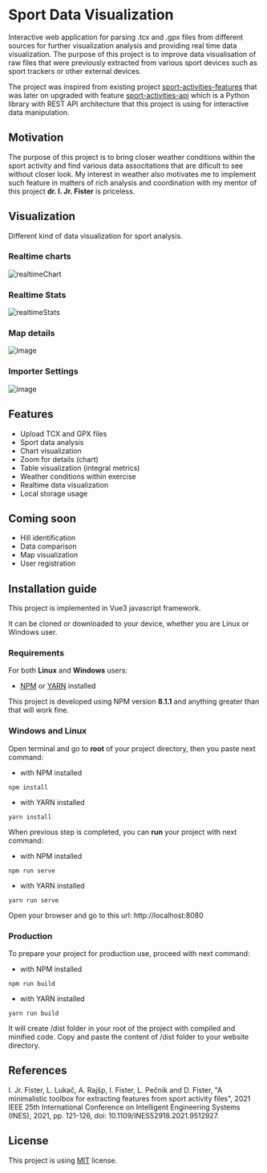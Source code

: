# Sport Data Visualization

Interactive web application for parsing .tcx and .gpx files from different sources for further visualization analysis and providing real time data visualization. The purpose of this project is to improve data visualisation of raw files that were previously extracted from various sport devices such as sport trackers or other external devices. 

The project was inspired from existing project <a href="https://github.com/firefly-cpp/sport-activities-features">sport-activities-features</a> that was later on upgraded with feature <a href="https://github.com/alenrajsp/sport-activities-features-api">sport-activities-api</a> which is a Python library with REST API architecture that this project is using for interactive data manipulation.

## Motivation

The purpose of this project is to bring closer weather conditions within the sport activity and find various data associtations that are dificult to see without closer look. My interest in weather also motivates me to implement such feature in matters of rich analysis and coordination with my mentor of this project <b>dr. I. Jr. Fister</b> is priceless.

## Visualization

Different kind of data visualization for sport analysis.

### Realtime charts

![realtimeChart](https://user-images.githubusercontent.com/59646470/157679524-369ef174-0d1a-4308-adea-fbe123484887.gif)

### Realtime Stats

![realtimeStats](https://user-images.githubusercontent.com/59646470/157680109-74bc3fba-3294-44ac-9174-2180a567c33d.gif)

### Map details

![image](https://user-images.githubusercontent.com/59646470/157743120-b19e256b-31cb-4bb8-8eec-bef9d1b90a09.png)

### Importer Settings

![image](https://user-images.githubusercontent.com/59646470/156993617-6f4ebe5a-d1e1-4022-a104-bd068239d275.png)

## Features

- Upload TCX and GPX files
- Sport data analysis
- Chart visualization
- Zoom for details (chart)
- Table visualization (integral metrics)
- Weather conditions within exercise
- Realtime data visualization
- Local storage usage

## Coming soon

- Hill identification
- Data comparison
- Map visualization
- User registration

## Installation guide

This project is implemented in Vue3 javascript framework. 

It can be cloned or downloaded to your device, whether you are Linux or Windows user.

### Requirements

For both <b>Linux</b> and <b>Windows</b> users:

- <a href="https://www.npmjs.com/">NPM</a> or <a href="https://yarnpkg.com/">YARN</a> installed

This project is developed using NPM version <b>8.1.1</b> and anything greater than that will work fine.

### Windows and Linux

Open terminal and go to <b>root</b> of your project directory, then you paste next command:

- with NPM installed

```
npm install
```

- with YARN installed

```
yarn install
```

When previous step is completed, you can <b>run</b> your project with next command:

- with NPM installed

```
npm run serve
```

- with YARN installed

```
yarn run serve
```

Open your browser and go to this url: http://localhost:8080

### Production

To prepare your project for production use, proceed with next command:

- with NPM installed

```
npm run build
```

- with YARN installed

```
yarn run build
```

It will create /dist folder in your root of the project with compiled and minified code. Copy and paste the content of /dist folder to your website directory.

## References

I. Jr. Fister, L. Lukač, A. Rajšp, I. Fister, L. Pečnik and D. Fister, "A minimalistic toolbox for extracting features from sport activity files", 2021 IEEE 25th International Conference on Intelligent Engineering Systems (INES), 2021, pp. 121-126, doi: 10.1109/INES52918.2021.9512927.

## License

This project is using <a href="https://choosealicense.com/licenses/mit/">MIT</a> license.
